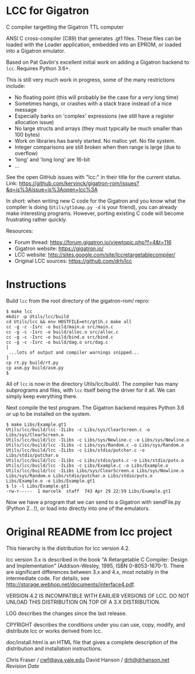 LCC for Gigatron
================

C compiler targetting the Gigatron TTL computer

ANSI C cross-compiler (C89) that generates .gt1 files. These files
can be loaded with the Loader application, embedded into an EPROM,
or loaded into a Gigatron emulator.

Based on Pat Gavlin's excellent initial work on adding a Gigatron backend to
`lcc`. Requires Python 3.6+.

This is still very much work in progress, some of the many
restrictions include:
 * No floating point (this will probably be the case for a _very_ long time)
 * Sometimes hangs, or crashes with a stack trace instead of a nice message
 * Especially barks on 'complex' expressions (we still have a register allocation issue)
 * No large structs and arrays (they must typically be much smaller than 100 bytes)
 * Work on libraries has barely started. No malloc yet. No file system.
 * Integer comparisons are still broken when then range is large (due to overflow)
 * 'long' and 'long long' are 16-bit
 * ...

See the open GitHub issues with "lcc:" in their title for the current status.
Link: https://github.com/kervinck/gigatron-rom/issues?&q=is%3Aissue+is%3Aopen+lcc%3A

In short: when writing new C code for the Gigatron and you know
what the compiler is doing (`Utils/gt1dump.py -d` is your friend),
you can already make interesting programs. However, porting existing
C code will become frustrating rather quickly.

Resources:
 * Forum thread: https://forum.gigatron.io/viewtopic.php?f=4&t=116
 * Gigatron website: https://gigatron.io/
 * LCC website: http://sites.google.com/site/lccretargetablecompiler/
 * Original LCC sources: https://github.com/drh/lcc

Instructions
============

Build `lcc` from the root directory of the gigatron-rom/ repro:

```
$ make lcc
mkdir -p Utils/lcc/build
cd Utils/lcc && env HOSTFILE=etc/gt1h.c make all
cc -g -c -Isrc -o build/main.o src/main.c
cc -g -c -Isrc -o build/alloc.o src/alloc.c
cc -g -c -Isrc -o build/bind.o src/bind.c
cc -g -c -Isrc -o build/dag.o src/dag.c
[
 ...lots of output and compiler warnings snipped...
]
cp rt.py build/rt.py
cp asm.py build/asm.py
$
```

All of `lcc` is now in the directory Utils/lcc/build/. The compiler
has many subprograms and files, with `lcc` itself being the driver
for it all. We can simply keep everything there.

Next compile the test program. The Gigatron backend requires Python
3.6 or up to be installed on the system.

```
$ make Libs/Example.gt1
Utils/lcc/build/lcc -ILibs -c Libs/sys/ClearScreen.c -o Libs/sys/ClearScreen.o
Utils/lcc/build/lcc -ILibs -c Libs/sys/Newline.c -o Libs/sys/Newline.o
Utils/lcc/build/lcc -ILibs -c Libs/sys/Random.c -o Libs/sys/Random.o
Utils/lcc/build/lcc -ILibs -c Libs/stdio/putchar.c -o Libs/stdio/putchar.o
Utils/lcc/build/lcc -ILibs -c Libs/stdio/puts.c -o Libs/stdio/puts.o
Utils/lcc/build/lcc -ILibs -c Libs/Example.c -o Libs/Example.o
Utils/lcc/build/lcc -ILibs Libs/sys/ClearScreen.o Libs/sys/Newline.o Libs/sys/Random.o Libs/stdio/putchar.o Libs/stdio/puts.o Libs/Example.o -o Libs/Example.gt1
$ ls -l Libs/Example.gt1
-rw-r-----  1 marcelk  staff  743 Apr 29 22:59 Libs/Example.gt1
```

Now we have a program that we can send to a Gigatron with sendFile.py
(Python 2...!), or load into directly into one of the emulators.

Original README from lcc project
================================

This hierarchy is the distribution for lcc version 4.2.

lcc version 3.x is described in the book "A Retargetable C Compiler:
Design and Implementation" (Addison-Wesley, 1995, ISBN 0-8053-1670-1).
There are significant differences between 3.x and 4.x, most notably in
the intermediate code. For details, see
http://storage.webhop.net/documents/interface4.pdf.

VERSION 4.2 IS INCOMPATIBLE WITH EARLIER VERSIONS OF LCC. DO NOT
UNLOAD THIS DISTRIBUTION ON TOP OF A 3.X DISTRIBUTION.

LOG describes the changes since the last release.

CPYRIGHT describes the conditions under you can use, copy, modify, and
distribute lcc or works derived from lcc.

doc/install.html is an HTML file that gives a complete description of
the distribution and installation instructions.

Chris Fraser / cwf@aya.yale.edu
David Hanson / drh@drhanson.net
$Revision$ $Date$
